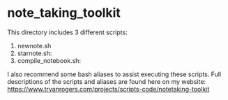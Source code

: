 # note_taking_toolkit

This directory includes 3 different scripts: 
1. newnote.sh
2. starnote.sh: 
3. compile_notebook.sh:

I also recommend some bash aliases to assist executing these scripts. Full descriptions of the scripts and aliases are found here on my website:
https://www.tryanrogers.com/projects/scripts-code/notetaking-toolkit
